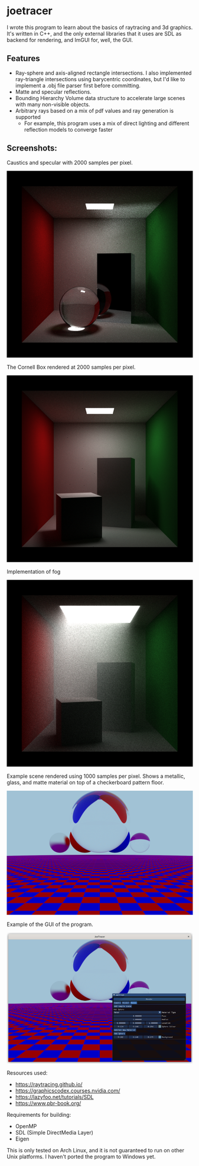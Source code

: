 # joetracer
I wrote this program to learn about the basics of raytracing and 3d graphics. It's written in C++, and the only external libraries that it uses are SDL as backend for rendering, and ImGUI for, well, the GUI. 

## Features
- Ray-sphere and axis-aligned rectangle intersections. I also implemented ray-triangle intersections using barycentric coordinates, but I'd like to implement a .obj file parser first before committing.
- Matte and specular reflections.
- Bounding Hierarchy Volume data structure to accelerate large scenes with many non-visible objects.
- Arbitrary rays based on a mix of pdf values and ray generation is supported 
  - For example, this program uses a mix of direct lighting and different reflection models to converge faster

## Screenshots:


Caustics and specular with 2000 samples per pixel.

![](caustics.png)

The Cornell Box rendered at 2000 samples per pixel.

![](2k.png)

Implementation of fog

![](fog.png)

Example scene rendered using 1000 samples per pixel. Shows a metallic, glass, and matte material on top of a checkerboard pattern floor.

![](example.png)

Example of the GUI of the program.

![](GUI.png)

Resources used:
- https://raytracing.github.io/
- https://graphicscodex.courses.nvidia.com/
- https://lazyfoo.net/tutorials/SDL
- https://www.pbr-book.org/

Requirements for building:
- OpenMP
- SDL (Simple DirectMedia Layer)
- Eigen

This is only tested on Arch Linux, and it is not guaranteed to run on other Unix platforms. I haven't ported the program to Windows yet.
